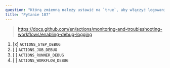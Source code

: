 ```yaml
---
question: "Którą zmienną należy ustawić na `true`, aby włączyć logowanie debugowania kroków?"
title: "Pytanie 107"
---
```


> https://docs.github.com/en/actions/monitoring-and-troubleshooting-workflows/enabling-debug-logging
1. [x] `ACTIONS_STEP_DEBUG`
1. [ ] `ACTIONS_JOB_DEBUG`
1. [ ] `ACTIONS_RUNNER_DEBUG`
1. [ ] `ACTIONS_WORKFLOW_DEBUG`

